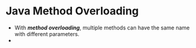 # Java Method Overloading


- With ***method overloading***, multiple methods can have the same name with different parameters.
- 
